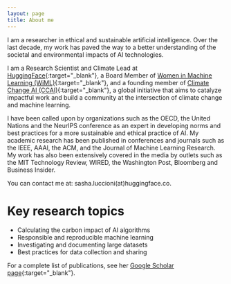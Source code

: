 ```yaml
---
layout: page
title: About me
---
```


I am a researcher in ethical and sustainable artificial intelligence. Over the last decade, my work has paved the way to a better understanding of the societal and environmental impacts of AI technologies.

I am a Research Scientist and Climate Lead at [HuggingFace](https://huggingface.co/){:target="_blank"}, a Board Member of [Women in Machine Learning (WiML)](wimlworkshop.org/){:target="_blank"}, and a founding member of [Climate Change AI (CCAI)](https://www.climatechange.ai/){:target="_blank"}, a global initiative that aims to catalyze impactful work and build a community at the intersection of climate change and machine learning.

I have been called upon by organizations such as the OECD, the United Nations and the NeurIPS conference as an expert in developing norms and best practices for a more sustainable and ethical practice of AI. My academic research has been published in conferences and journals  such as the IEEE, AAAI, the ACM, and the Journal of Machine Learning Research. My work has also been extensively covered in the media by outlets such as the MIT Technology Review, WIRED, the Washington Post, Bloomberg and Business Insider.

You can contact me at: sasha.luccioni(at)huggingface.co.


Key research topics
======

* Calculating the carbon impact of AI algorithms
* Responsible and reproducible machine learning
* Investigating and documenting large datasets 
* Best practices for data collection and sharing

For a complete list of publications, see her [Google Scholar page](https://scholar.google.ca/citations?user=nP8cwkIAAAAJ){:target="_blank"}.
